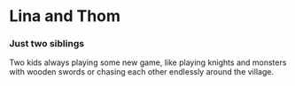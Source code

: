 # Lina and Thom
### Just two siblings

Two kids always playing some new game, like playing knights and monsters with wooden swords or chasing each other endlessly around the village.